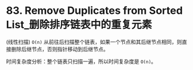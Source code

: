 # 83. Remove Duplicates from Sorted List_删除排序链表中的重复元素



(线性扫描) `O(n)`
从前往后扫描整个链表，如果一个节点和其后继节点相同，则直接删除后继节点，否则指针移动到后继节点。

时间复杂度分析：整个链表只扫描一遍，所以时间复杂度是 `O(n)`。